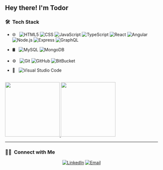 <h2> Hey there! I'm Todor</h2>

<h3> 🛠 &nbsp;Tech Stack</h3>

- 🌐 &nbsp;
  ![HTML5](https://img.shields.io/badge/-HTML5-333333?style=flat&logo=HTML5)
  ![CSS](https://img.shields.io/badge/-CSS-333333?style=flat&logo=CSS3&logoColor=1572B6)
  ![JavaScript](https://img.shields.io/badge/-JavaScript-333333?style=flat&logo=javascript)
  ![TypeScript](https://img.shields.io/badge/-TypeScript-333333?style=flat&logo=typescript)
  ![React](https://img.shields.io/badge/-React-333333?style=flat&logo=react)
  ![Angular](https://img.shields.io/badge/-Angular-333333?style=flat&logo=angular)
  ![Node.js](https://img.shields.io/badge/-Node.js-333333?style=flat&logo=node.js)
  ![Express](https://img.shields.io/badge/-Express-333333?style=flat&logo=express)
  ![GraphQL](https://img.shields.io/badge/-GraphQL-333333?style=flat&logo=graphql)

- 🛢 &nbsp;
  ![MySQL](https://img.shields.io/badge/-MySQL-333333?style=flat&logo=mysql)
  ![MongoDB](https://img.shields.io/badge/-MongoDB-333333?style=flat&logo=mongodb)
- ⚙️ &nbsp;
  ![Git](https://img.shields.io/badge/-Git-333333?style=flat&logo=git)
  ![GitHub](https://img.shields.io/badge/-GitHub-333333?style=flat&logo=github)
  ![BitBucket](https://img.shields.io/badge/-BitBucket-333333?style=flat&logo=bitbucket)
- 🔧 &nbsp;
  ![Visual Studio Code](https://img.shields.io/badge/-Visual%20Studio%20Code-333333?style=flat&logo=visual-studio-code&logoColor=007ACC)

<br/>

<a href="https://github.com/AVS1508">
  <img height="180em" src="https://github-readme-stats.vercel.app/api?username=todorgarnev&theme=buefy&show_icons=true" />
  <img height="180em" src="https://github-readme-stats.vercel.app/api/top-langs/?username=todorgarnev&theme=buefy&layout=compact" />
</a>

<br/>
<hr>

<h3> 🤝🏻 &nbsp;Connect with Me </h3>

<p align="center">
<a href="https://www.linkedin.com/in/%F0%9F%92%BB-todor-garnev-2880425a/"><img alt="LinkedIn" src="https://img.shields.io/badge/LinkedIn-Todor%20Garnev-blue?style=flat-square&logo=linkedin"></a>
<a href="mailto:tgarnev@tgarnev@abv.bg"><img alt="Email" src="https://img.shields.io/badge/Email-tgarnev@abv.bg-blue?style=flat-square&logo=gmail"></a>
</p>
